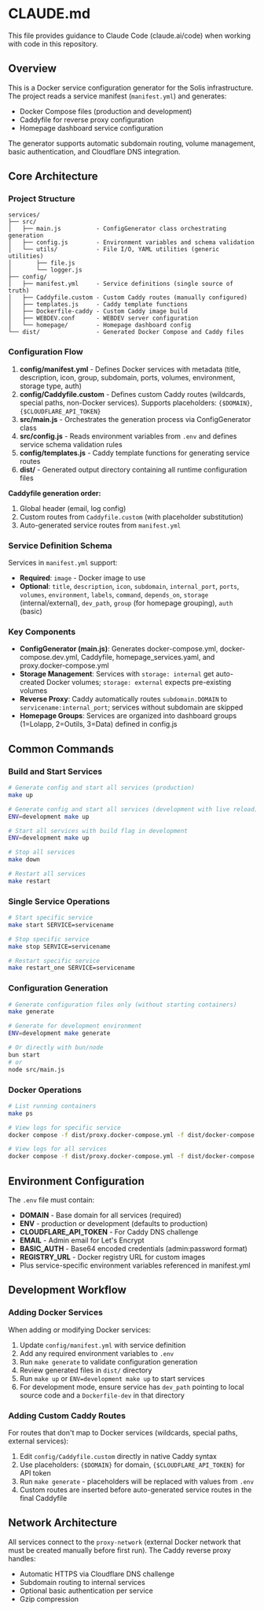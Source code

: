 # CLAUDE.md

This file provides guidance to Claude Code (claude.ai/code) when working with code in this repository.

## Overview

This is a Docker service configuration generator for the Solis infrastructure. The project reads a service manifest (`manifest.yml`) and generates:
- Docker Compose files (production and development)
- Caddyfile for reverse proxy configuration
- Homepage dashboard service configuration

The generator supports automatic subdomain routing, volume management, basic authentication, and Cloudflare DNS integration.

## Core Architecture

### Project Structure
```
services/
├── src/
│   ├── main.js          - ConfigGenerator class orchestrating generation
│   ├── config.js        - Environment variables and schema validation
│   └── utils/           - File I/O, YAML utilities (generic utilities)
│       ├── file.js
│       └── logger.js
├── config/
│   ├── manifest.yml     - Service definitions (single source of truth)
│   ├── Caddyfile.custom - Custom Caddy routes (manually configured)
│   ├── templates.js     - Caddy template functions
│   ├── Dockerfile-caddy - Custom Caddy image build
│   ├── WEBDEV.conf      - WEBDEV server configuration
│   └── homepage/        - Homepage dashboard config
└── dist/                - Generated Docker Compose and Caddy files
```

### Configuration Flow
1. **config/manifest.yml** - Defines Docker services with metadata (title, description, icon, group, subdomain, ports, volumes, environment, storage type, auth)
2. **config/Caddyfile.custom** - Defines custom Caddy routes (wildcards, special paths, non-Docker services). Supports placeholders: `{$DOMAIN}`, `{$CLOUDFLARE_API_TOKEN}`
3. **src/main.js** - Orchestrates the generation process via ConfigGenerator class
4. **src/config.js** - Reads environment variables from `.env` and defines service schema validation rules
5. **config/templates.js** - Caddy template functions for generating service routes
6. **dist/** - Generated output directory containing all runtime configuration files

**Caddyfile generation order:**
1. Global header (email, log config)
2. Custom routes from `Caddyfile.custom` (with placeholder substitution)
3. Auto-generated service routes from `manifest.yml`

### Service Definition Schema
Services in `manifest.yml` support:
- **Required**: `image` - Docker image to use
- **Optional**: `title`, `description`, `icon`, `subdomain`, `internal_port`, `ports`, `volumes`, `environment`, `labels`, `command`, `depends_on`, `storage` (internal/external), `dev_path`, `group` (for homepage grouping), `auth` (basic)

### Key Components
- **ConfigGenerator (main.js)**: Generates docker-compose.yml, docker-compose.dev.yml, Caddyfile, homepage_services.yaml, and proxy.docker-compose.yml
- **Storage Management**: Services with `storage: internal` get auto-created Docker volumes; `storage: external` expects pre-existing volumes
- **Reverse Proxy**: Caddy automatically routes `subdomain.DOMAIN` to `servicename:internal_port`; services without subdomain are skipped
- **Homepage Groups**: Services are organized into dashboard groups (1=Lolapp, 2=Outils, 3=Data) defined in config.js

## Common Commands

### Build and Start Services
```bash
# Generate config and start all services (production)
make up

# Generate config and start all services (development with live reload)
ENV=development make up

# Start all services with build flag in development
ENV=development make up

# Stop all services
make down

# Restart all services
make restart
```

### Single Service Operations
```bash
# Start specific service
make start SERVICE=servicename

# Stop specific service
make stop SERVICE=servicename

# Restart specific service
make restart_one SERVICE=servicename
```

### Configuration Generation
```bash
# Generate configuration files only (without starting containers)
make generate

# Generate for development environment
ENV=development make generate

# Or directly with bun/node
bun start
# or
node src/main.js
```

### Docker Operations
```bash
# List running containers
make ps

# View logs for specific service
docker compose -f dist/proxy.docker-compose.yml -f dist/docker-compose.yml logs servicename

# View logs for all services
docker compose -f dist/proxy.docker-compose.yml -f dist/docker-compose.yml logs
```

## Environment Configuration

The `.env` file must contain:
- **DOMAIN** - Base domain for all services (required)
- **ENV** - production or development (defaults to production)
- **CLOUDFLARE_API_TOKEN** - For Caddy DNS challenge
- **EMAIL** - Admin email for Let's Encrypt
- **BASIC_AUTH** - Base64 encoded credentials (admin:password format)
- **REGISTRY_URL** - Docker registry URL for custom images
- Plus service-specific environment variables referenced in manifest.yml

## Development Workflow

### Adding Docker Services
When adding or modifying Docker services:
1. Update `config/manifest.yml` with service definition
2. Add any required environment variables to `.env`
3. Run `make generate` to validate configuration generation
4. Review generated files in `dist/` directory
5. Run `make up` or `ENV=development make up` to start services
6. For development mode, ensure service has `dev_path` pointing to local source code and a `Dockerfile-dev` in that directory

### Adding Custom Caddy Routes
For routes that don't map to Docker services (wildcards, special paths, external services):
1. Edit `config/Caddyfile.custom` directly in native Caddy syntax
2. Use placeholders: `{$DOMAIN}` for domain, `{$CLOUDFLARE_API_TOKEN}` for API token
3. Run `make generate` - placeholders will be replaced with values from `.env`
4. Custom routes are inserted before auto-generated service routes in the final Caddyfile

## Network Architecture

All services connect to the `proxy-network` (external Docker network that must be created manually before first run). The Caddy reverse proxy handles:
- Automatic HTTPS via Cloudflare DNS challenge
- Subdomain routing to internal services
- Optional basic authentication per service
- Gzip compression